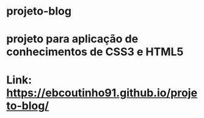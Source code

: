 # projeto-blog
# projeto para aplicação de conhecimentos de CSS3 e HTML5
# Link: https://ebcoutinho91.github.io/projeto-blog/
